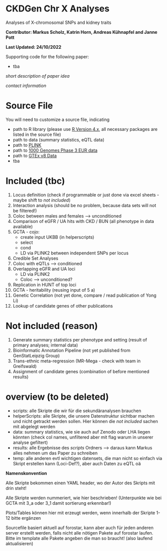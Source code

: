 # CKDGen Chr X Analyses

Analyses of X-chromosomal SNPs and kidney traits

**Contributor: Markus Scholz, Katrin Horn, Andreas Kühnapfel and Janne Pott**

**Last Updated: 24/10/2022**

Supporting code for the following paper:

* tba

*short description of paper idea*

*contact information*

# Source File

You will need to customize a source file, indicating

* path to R library (please use [R Version 4.x](https://cran.r-project.org/), all necessary packages are listed in the source file)
* path to data (summary statistics, eQTL data)
* path to [PLINK](https://www.cog-genomics.org/plink/2.0/)
* path to [1000 Genomes Phase 3 EUR data](https://www.internationalgenome.org/data-portal/data-collection/phase-3)
* path to [GTEx v8 Data](https://gtexportal.org/home/protectedDataAccess)
* tba

# Included (tbc)

1) Locus definition (check if programmable or just done via excel sheets - maybe shift to *not included*)
2) Interaction analysis (should be no problem, because data sets will not be filtered!) 
3) Coloc between males and females --> unconditioned 
4) Comparison of eGFR / UA hits with CKD / BUN (all phenotype in data available)
5) GCTA - cojo:
    * create input UKBB (in helperscripts)
    * select
    * cond
    * LD via PLINK2 between independent SNPs per locus
6) Credible Set Analyses
7) Coloc with eQTLs --> conditioned 
8) Overlapping eGFR and UA loci
    * LD via PLINK2
    * Coloc --> unconditioned?
9) Replication in HUNT of top loci
10) GCTA - heritability (reusing input of 5 a)
11) Genetic Correlation (not yet done, compare / read publication of Yong Li)
12) Lookup of candidate genes of other publications
    
# Not included (reason)

1) Generate summary statistics per phenotype and setting (result of primary analyses; internal data)
2) Bioinformatic Annotation Pipeline (not yet published from GenStatLeipzig Group) 
3) Trans-ethnic meta-regression (MR-Mega - check with team in Greifswald)
4) Assignment of candidate genes (combination of before mentioned results)

# overview (to be deleted)

* scripts: alle Skripte die wir für die sekundäranalysen brauchen
* helperScripts: alle Skripte, die unsere Datenstruktur sichtbar machen und nicht getrackt werden sollen. Hier können die *not included* sachen mit abgelegt werden
* data: summary statistics, wie sie auch auf Zenodo oder LHA liegen könnten (check col names, unfiltered aber mit flag warum in unserer analyse gefiltert)
* results: alle Ergebnisse des *scripts* Ordners --> daraus kann Markus alles nehmen um das Paper zu schreiben
* temp: alle anderen evtl wichtigen datensets, die man nicht so einfach via Skript erstellen kann (Loci-Def?), aber auch Daten zu eQTL oä

**Namenskonvention**

Alle Skripte bekommen einen YAML header, wo der Autor des Skripts mit drin steht!

Alle Skripte werden nummeriert, wie hier beschrieben! (Unterpunkte wie bei GCTA mit 3_a oder 3_1 damit sortierung erkennbar!)

Plots/Tables können hier mit erzeugt werden, wenn innerhalb der Skripte 1-12 bitte ergänzen

Sourcefile basiert aktuell auf forostar, kann aber auch für jeden anderen server erstellt werden, falls nicht alle nötigen Pakete auf forostar laufen. Bitte im template alle Pakete angeben die man so braucht! (also laufend aktualisieren)

